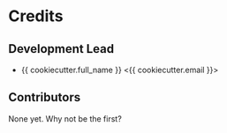 # Credits

## Development Lead

- {{ cookiecutter.full\_name }} &lt;{{ cookiecutter.email }}&gt;

## Contributors

None yet. Why not be the first?
